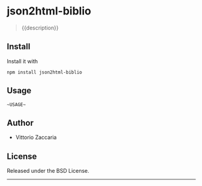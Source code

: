 # json2html-biblio
> {{description}}

## Install

Install it with

```
npm install json2html-biblio
```
## Usage

```
~USAGE~
```

## Author

* Vittorio Zaccaria

## License
Released under the BSD License.

***

